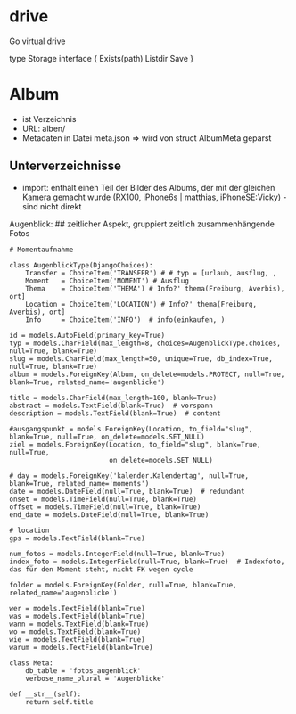 # drive

Go virtual drive

type Storage interface {
Exists(path)
Listdir
Save
}

# Album

- ist Verzeichnis
- URL: alben/<pfad zu verzeichnis>
- Metadaten in Datei meta.json => wird von struct AlbumMeta geparst

## Unterverzeichnisse

- import: enthält einen Teil der Bilder des Albums, der mit der gleichen Kamera gemacht wurde (RX100, iPhone6s | matthias, iPhoneSE:Vicky) - sind nicht direkt

Augenblick: ## zeitlicher Aspekt, gruppiert zeitlich zusammenhängende Fotos

    # Momentaufnahme

    class AugenblickType(DjangoChoices):
        Transfer = ChoiceItem('TRANSFER') # # typ = [urlaub, ausflug, ,
        Moment   = ChoiceItem('MOMENT') # Ausflug
        Thema    = ChoiceItem('THEMA') # Info?' thema(Freiburg, Averbis), ort]
        Location = ChoiceItem('LOCATION') # Info?' thema(Freiburg, Averbis), ort]
        Info     = ChoiceItem('INFO')  # info(einkaufen, )

    id = models.AutoField(primary_key=True)
    typ = models.CharField(max_length=8, choices=AugenblickType.choices, null=True, blank=True)
    slug = models.CharField(max_length=50, unique=True, db_index=True, null=True, blank=True)
    album = models.ForeignKey(Album, on_delete=models.PROTECT, null=True, blank=True, related_name='augenblicke')

    title = models.CharField(max_length=100, blank=True)
    abstract = models.TextField(blank=True)  # vorspann
    description = models.TextField(blank=True)  # content

    #ausgangspunkt = models.ForeignKey(Location, to_field="slug", blank=True, null=True, on_delete=models.SET_NULL)
    ziel = models.ForeignKey(Location, to_field="slug", blank=True, null=True,
                             on_delete=models.SET_NULL)

    # day = models.ForeignKey('kalender.Kalendertag', null=True, blank=True, related_name='moments')
    date = models.DateField(null=True, blank=True)  # redundant
    onset = models.TimeField(null=True, blank=True)
    offset = models.TimeField(null=True, blank=True)
    end_date = models.DateField(null=True, blank=True)

    # location
    gps = models.TextField(blank=True)

    num_fotos = models.IntegerField(null=True, blank=True)
    index_foto = models.IntegerField(null=True, blank=True)  # Indexfoto, das für den Moment steht, nicht FK wegen cycle

    folder = models.ForeignKey(Folder, null=True, blank=True, related_name='augenblicke')

    wer = models.TextField(blank=True)
    was = models.TextField(blank=True)
    wann = models.TextField(blank=True)
    wo = models.TextField(blank=True)
    wie = models.TextField(blank=True)
    warum = models.TextField(blank=True)

    class Meta:
        db_table = 'fotos_augenblick'
        verbose_name_plural = 'Augenblicke'

    def __str__(self):
        return self.title
